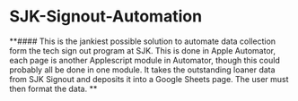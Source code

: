 # SJK-Signout-Automation
**#### This is the jankiest possible solution to automate data collection form the tech sign out program at SJK. This is done in Apple Automator, each page is another Applescript module in Automator, though this could probably all be done in one module. It takes the outstanding loaner data from SJK Signout and deposits it into a Google Sheets page. The user must then format the data. 
**
